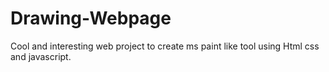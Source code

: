 # Drawing-Webpage
Cool and interesting web project to create ms paint like tool using Html css and javascript.
